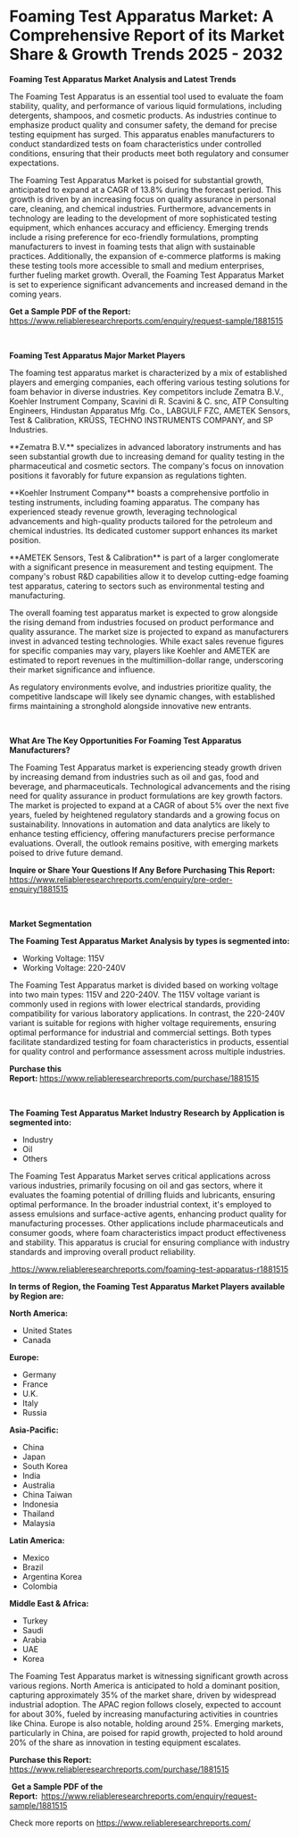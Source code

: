 <p><h1>Foaming Test Apparatus Market: A Comprehensive Report of its Market Share & Growth Trends 2025 - 2032</h1></p><p><strong>Foaming Test Apparatus Market Analysis and Latest Trends</strong></p>
<p><p>The Foaming Test Apparatus is an essential tool used to evaluate the foam stability, quality, and performance of various liquid formulations, including detergents, shampoos, and cosmetic products. As industries continue to emphasize product quality and consumer safety, the demand for precise testing equipment has surged. This apparatus enables manufacturers to conduct standardized tests on foam characteristics under controlled conditions, ensuring that their products meet both regulatory and consumer expectations.</p><p>The Foaming Test Apparatus Market is poised for substantial growth, anticipated to expand at a CAGR of 13.8% during the forecast period. This growth is driven by an increasing focus on quality assurance in personal care, cleaning, and chemical industries. Furthermore, advancements in technology are leading to the development of more sophisticated testing equipment, which enhances accuracy and efficiency. Emerging trends include a rising preference for eco-friendly formulations, prompting manufacturers to invest in foaming tests that align with sustainable practices. Additionally, the expansion of e-commerce platforms is making these testing tools more accessible to small and medium enterprises, further fueling market growth. Overall, the Foaming Test Apparatus Market is set to experience significant advancements and increased demand in the coming years.</p></p>
<p><strong>Get a Sample PDF of the Report:&nbsp;</strong> <a href="https://www.reliableresearchreports.com/enquiry/request-sample/1881515?utm_campaign=2743&utm_medium=2&utm_source=Github&utm_content=ia&utm_term=11042025&utm_id=foaming-test-apparatus">https://www.reliableresearchreports.com/enquiry/request-sample/1881515</a></p>
<p>&nbsp;</p>
<p><strong>Foaming Test Apparatus Major Market Players</strong></p>
<p><p>The foaming test apparatus market is characterized by a mix of established players and emerging companies, each offering various testing solutions for foam behavior in diverse industries. Key competitors include Zematra B.V., Koehler Instrument Company, Scavini di R. Scavini & C. snc, ATP Consulting Engineers, Hindustan Apparatus Mfg. Co., LABGULF FZC, AMETEK Sensors, Test & Calibration, KRÜSS, TECHNO INSTRUMENTS COMPANY, and SP Industries.</p><p>**Zematra B.V.** specializes in advanced laboratory instruments and has seen substantial growth due to increasing demand for quality testing in the pharmaceutical and cosmetic sectors. The company's focus on innovation positions it favorably for future expansion as regulations tighten.</p><p>**Koehler Instrument Company** boasts a comprehensive portfolio in testing instruments, including foaming apparatus. The company has experienced steady revenue growth, leveraging technological advancements and high-quality products tailored for the petroleum and chemical industries. Its dedicated customer support enhances its market position.</p><p>**AMETEK Sensors, Test & Calibration** is part of a larger conglomerate with a significant presence in measurement and testing equipment. The company's robust R&D capabilities allow it to develop cutting-edge foaming test apparatus, catering to sectors such as environmental testing and manufacturing.</p><p>The overall foaming test apparatus market is expected to grow alongside the rising demand from industries focused on product performance and quality assurance. The market size is projected to expand as manufacturers invest in advanced testing technologies. While exact sales revenue figures for specific companies may vary, players like Koehler and AMETEK are estimated to report revenues in the multimillion-dollar range, underscoring their market significance and influence. </p><p>As regulatory environments evolve, and industries prioritize quality, the competitive landscape will likely see dynamic changes, with established firms maintaining a stronghold alongside innovative new entrants.</p></p>
<p>&nbsp;</p>
<p><strong>What Are The Key Opportunities For Foaming Test Apparatus Manufacturers?</strong></p>
<p><p>The Foaming Test Apparatus market is experiencing steady growth driven by increasing demand from industries such as oil and gas, food and beverage, and pharmaceuticals. Technological advancements and the rising need for quality assurance in product formulations are key growth factors. The market is projected to expand at a CAGR of about 5% over the next five years, fueled by heightened regulatory standards and a growing focus on sustainability. Innovations in automation and data analytics are likely to enhance testing efficiency, offering manufacturers precise performance evaluations. Overall, the outlook remains positive, with emerging markets poised to drive future demand.</p></p>
<p><strong>Inquire or Share Your Questions If Any Before Purchasing This Report:</strong> <a href="https://www.reliableresearchreports.com/enquiry/pre-order-enquiry/1881515?utm_campaign=2743&utm_medium=2&utm_source=Github&utm_content=ia&utm_term=11042025&utm_id=foaming-test-apparatus">https://www.reliableresearchreports.com/enquiry/pre-order-enquiry/1881515</a></p>
<p>&nbsp;</p>
<p><strong>Market Segmentation</strong></p>
<p><strong>The Foaming Test Apparatus Market Analysis by types is segmented into:</strong></p>
<p><ul><li>Working Voltage: 115V</li><li>Working Voltage: 220-240V</li></ul></p>
<p><p>The Foaming Test Apparatus market is divided based on working voltage into two main types: 115V and 220-240V. The 115V voltage variant is commonly used in regions with lower electrical standards, providing compatibility for various laboratory applications. In contrast, the 220-240V variant is suitable for regions with higher voltage requirements, ensuring optimal performance for industrial and commercial settings. Both types facilitate standardized testing for foam characteristics in products, essential for quality control and performance assessment across multiple industries.</p></p>
<p><strong>Purchase this Report:&nbsp;</strong><a href="https://www.reliableresearchreports.com/purchase/1881515?utm_campaign=2743&utm_medium=2&utm_source=Github&utm_content=ia&utm_term=11042025&utm_id=foaming-test-apparatus">https://www.reliableresearchreports.com/purchase/1881515</a></p>
<p>&nbsp;</p>
<p><strong>The Foaming Test Apparatus Market Industry Research by Application is segmented into:</strong></p>
<p><ul><li>Industry</li><li>Oil</li><li>Others</li></ul></p>
<p><p>The Foaming Test Apparatus Market serves critical applications across various industries, primarily focusing on oil and gas sectors, where it evaluates the foaming potential of drilling fluids and lubricants, ensuring optimal performance. In the broader industrial context, it's employed to assess emulsions and surface-active agents, enhancing product quality for manufacturing processes. Other applications include pharmaceuticals and consumer goods, where foam characteristics impact product effectiveness and stability. This apparatus is crucial for ensuring compliance with industry standards and improving overall product reliability.</p></p>
<p><a href="https://www.reliableresearchreports.com/foaming-test-apparatus-r1881515?utm_campaign=2743&utm_medium=2&utm_source=Github&utm_content=ia&utm_term=11042025&utm_id=foaming-test-apparatus">&nbsp;https://www.reliableresearchreports.com/foaming-test-apparatus-r1881515</a></p>
<p><strong>In terms of Region, the Foaming Test Apparatus Market Players available by Region are:</strong></p>
<p>
    <p> <strong> North America: </strong>
        <ul>
            <li>United States</li>
            <li>Canada</li>
        </ul>
        </p> 
    <p> <strong> Europe: </strong>
        <ul>
            <li>Germany</li>
            <li>France</li>
            <li>U.K.</li>
            <li>Italy</li>
            <li>Russia</li>
        </ul>
        </p> 
    <p> <strong> Asia-Pacific: </strong>
        <ul>
            <li>China</li>
            <li>Japan</li>
            <li>South Korea</li>
            <li>India</li>
            <li>Australia</li>
            <li>China Taiwan</li>
            <li>Indonesia</li>
            <li>Thailand</li>
            <li>Malaysia</li>
        </ul>
        </p> 
    <p> <strong> Latin America: </strong>
        <ul>
            <li>Mexico</li>
            <li>Brazil</li>
            <li>Argentina Korea</li>
            <li>Colombia</li>
        </ul>
        </p> 
    <p> <strong> Middle East & Africa: </strong>
        <ul>
            <li>Turkey</li>
            <li>Saudi</li>
            <li>Arabia</li>
            <li>UAE</li>
            <li>Korea</li>
        </ul>
    </p>
    </p>
<p><p>The Foaming Test Apparatus market is witnessing significant growth across various regions. North America is anticipated to hold a dominant position, capturing approximately 35% of the market share, driven by widespread industrial adoption. The APAC region follows closely, expected to account for about 30%, fueled by increasing manufacturing activities in countries like China. Europe is also notable, holding around 25%. Emerging markets, particularly in China, are poised for rapid growth, projected to hold around 20% of the share as innovation in testing equipment escalates.</p></p>
<p><strong>Purchase this Report: </strong><a href="https://www.reliableresearchreports.com/purchase/1881515?utm_campaign=2743&utm_medium=2&utm_source=Github&utm_content=ia&utm_term=11042025&utm_id=foaming-test-apparatus">https://www.reliableresearchreports.com/purchase/1881515</a></p>
<p>&nbsp;<strong>Get a Sample PDF of the Report:&nbsp;&nbsp;</strong><a href="https://www.reliableresearchreports.com/enquiry/request-sample/1881515?utm_campaign=2743&utm_medium=2&utm_source=Github&utm_content=ia&utm_term=11042025&utm_id=foaming-test-apparatus">https://www.reliableresearchreports.com/enquiry/request-sample/1881515</a></p>
<p><strong></strong></p>
<p>Check more reports on <a href="https://www.reliableresearchreports.com/?utm_campaign=2743&utm_medium=2&utm_source=Github&utm_content=ia&utm_term=11042025&utm_id=foaming-test-apparatus">https://www.reliableresearchreports.com/</a></p>